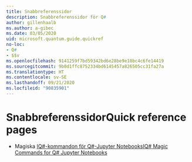 ```yaml
---
title: Snabbreferenssidor
description: Snabbreferenssidor för Q#
author: gillenhaalb
ms.author: a-gibec
ms.date: 03/05/2020
uid: microsoft.quantum.guide.quickref
no-loc:
- Q#
- $$v
ms.openlocfilehash: 9141259f7bd59342bd6e28be9e18bc4c6fe14419
ms.sourcegitcommit: 9b0d1ffc8752334bd6145457a826505cc31fa27a
ms.translationtype: HT
ms.contentlocale: sv-SE
ms.lasthandoff: 09/21/2020
ms.locfileid: "90835901"
---
```

# <a name="quick-reference-pages"></a><span data-ttu-id="5ee4c-103">Snabbreferenssidor</span><span class="sxs-lookup"><span data-stu-id="5ee4c-103">Quick reference pages</span></span>

* <span data-ttu-id="5ee4c-104">Magiska [IQ#-kommandon för Q#-Jupyter Notebooks](xref:microsoft.quantum.guide.quickref.iqsharp)</span><span class="sxs-lookup"><span data-stu-id="5ee4c-104">[IQ# Magic Commands for Q# Jupyter Notebooks](xref:microsoft.quantum.guide.quickref.iqsharp)</span></span>
